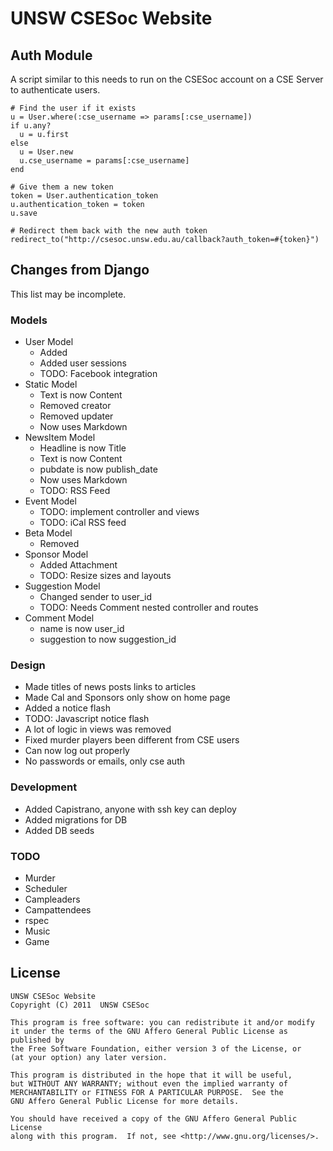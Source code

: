 UNSW CSESoc Website
===================

Auth Module
-----------

A script similar to this needs to run on the CSESoc account on
a CSE Server to authenticate users.

    # Find the user if it exists
    u = User.where(:cse_username => params[:cse_username])
    if u.any?
      u = u.first
    else
      u = User.new
      u.cse_username = params[:cse_username]
    end
    
    # Give them a new token
    token = User.authentication_token
    u.authentication_token = token
    u.save
    
    # Redirect them back with the new auth token
    redirect_to("http://csesoc.unsw.edu.au/callback?auth_token=#{token}")

Changes from Django
-------------------

This list may be incomplete.

### Models

- User Model
  - Added
  - Added user sessions
  - TODO: Facebook integration
- Static Model
  - Text is now Content
  - Removed creator
  - Removed updater
  - Now uses Markdown
- NewsItem Model
  - Headline is now Title
  - Text is now Content
  - pubdate is now publish_date
  - Now uses Markdown
  - TODO: RSS Feed
- Event Model
  - TODO: implement controller and views
  - TODO: iCal RSS feed
- Beta Model
  - Removed
- Sponsor Model
  - Added Attachment
  - TODO: Resize sizes and layouts
- Suggestion Model
  - Changed sender to user_id
  - TODO: Needs Comment nested controller and routes
- Comment Model
  - name is now user_id
  - suggestion to now suggestion_id

### Design

- Made titles of news posts links to articles
- Made Cal and Sponsors only show on home page
- Added a notice flash
- TODO: Javascript notice flash
- A lot of logic in views was removed
- Fixed murder players been different from CSE users
- Can now log out properly
- No passwords or emails, only cse auth

### Development

- Added Capistrano, anyone with ssh key can deploy
- Added migrations for DB
- Added DB seeds

### TODO

- Murder
- Scheduler
- Campleaders
- Campattendees
- rspec
- Music
- Game

License
-------

    UNSW CSESoc Website
    Copyright (C) 2011  UNSW CSESoc

    This program is free software: you can redistribute it and/or modify
    it under the terms of the GNU Affero General Public License as published by
    the Free Software Foundation, either version 3 of the License, or
    (at your option) any later version.

    This program is distributed in the hope that it will be useful,
    but WITHOUT ANY WARRANTY; without even the implied warranty of
    MERCHANTABILITY or FITNESS FOR A PARTICULAR PURPOSE.  See the
    GNU Affero General Public License for more details.

    You should have received a copy of the GNU Affero General Public License
    along with this program.  If not, see <http://www.gnu.org/licenses/>.